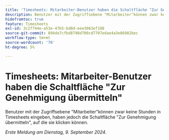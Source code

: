 ```yaml
---
title: 'Timesheets: Mitarbeiter-Benutzer haben die Schaltfläche "Zur Genehmigung übermitteln"'
description: Benutzer mit der Zugriffsebene "Mitarbeiter"können zwar keine Stunden in Timesheets eingeben, haben jedoch die Schaltfläche "Zur Genehmigung übermitteln", auf die sie klicken können.
hidefromtoc: true
feature: Timesheets
exl-id: 3c2f744e-e53e-47b5-bd8d-eee3063ef108
source-git-commit: 894de7cfbd8798d700cd7707edae4a3e86902bec
workflow-type: tm+mt
source-wordcount: '70'
ht-degree: 5%

---
```


# Timesheets: Mitarbeiter-Benutzer haben die Schaltfläche &quot;Zur Genehmigung übermitteln&quot;

Benutzer mit der Zugriffsebene &quot;Mitarbeiter&quot;können zwar keine Stunden in Timesheets eingeben, haben jedoch die Schaltfläche &quot;Zur Genehmigung übermitteln&quot;, auf die sie klicken können.

_Erste Meldung am Dienstag, 9. September 2024._

